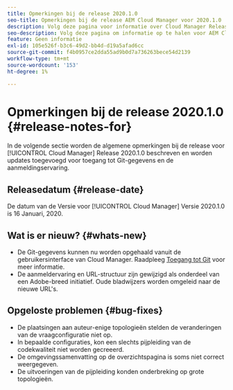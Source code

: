 ```yaml
---
title: Opmerkingen bij de release 2020.1.0
seo-title: Opmerkingen bij de release AEM Cloud Manager voor 2020.1.0
description: Volg deze pagina voor informatie over Cloud Manager Release 2020.1.0
seo-description: Volg deze pagina om informatie op te halen voor AEM Cloud Manager Release 2020.1.0
feature: Geen informatie
exl-id: 105e526f-b3c6-49d2-bb4d-d19a5afad6cc
source-git-commit: f4b0957ce2dda55ad9b0d7a736263bece54d2139
workflow-type: tm+mt
source-wordcount: '153'
ht-degree: 1%

---
```


# Opmerkingen bij de release 2020.1.0 {#release-notes-for}

In de volgende sectie worden de algemene opmerkingen bij de release voor [!UICONTROL Cloud Manager] Release 2020.1.0 beschreven en worden updates toegevoegd voor toegang tot Git-gegevens en de aanmeldingservaring.

## Releasedatum {#release-date}

De datum van de Versie voor [!UICONTROL Cloud Manager] Versie 2020.1.0 is 16 Januari, 2020.

## Wat is er nieuw? {#whats-new}

* De Git-gegevens kunnen nu worden opgehaald vanuit de gebruikersinterface van Cloud Manager. Raadpleeg [Toegang tot Git](accessing-repos.md) voor meer informatie.
* De aanmeldervaring en URL-structuur zijn gewijzigd als onderdeel van een Adobe-breed initiatief. Oude bladwijzers worden omgeleid naar de nieuwe URL&#39;s.


## Opgeloste problemen {#bug-fixes}

* De plaatsingen aan auteur-enige topologieën stelden de veranderingen van de vraagconfiguratie niet op.
* In bepaalde configuraties, kon een slechts pijpleiding van de codekwaliteit niet worden gecreeerd.
* De omgevingssamenvatting op de overzichtspagina is soms niet correct weergegeven.
* De uitvoeringen van de pijpleiding konden onderbreking op grote topologieën.
